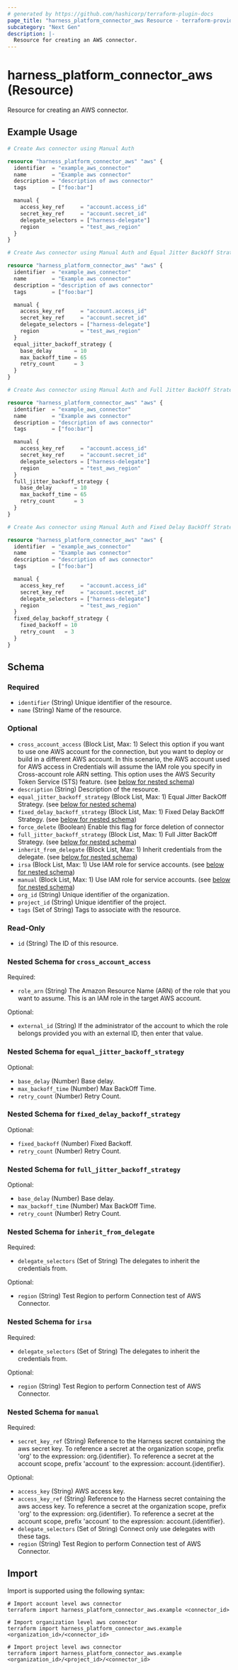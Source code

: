 ```yaml
---
# generated by https://github.com/hashicorp/terraform-plugin-docs
page_title: "harness_platform_connector_aws Resource - terraform-provider-harness"
subcategory: "Next Gen"
description: |-
  Resource for creating an AWS connector.
---
```


# harness_platform_connector_aws (Resource)

Resource for creating an AWS connector.

## Example Usage

```terraform
# Create Aws connector using Manual Auth

resource "harness_platform_connector_aws" "aws" {
  identifier  = "example_aws_connector"
  name        = "Example aws connector"
  description = "description of aws connector"
  tags        = ["foo:bar"]

  manual {
    access_key_ref     = "account.access_id"
    secret_key_ref     = "account.secret_id"
    delegate_selectors = ["harness-delegate"]
    region             = "test_aws_region"
  }
}

# Create Aws connector using Manual Auth and Equal Jitter BackOff Strategy

resource "harness_platform_connector_aws" "aws" {
  identifier  = "example_aws_connector"
  name        = "Example aws connector"
  description = "description of aws connector"
  tags        = ["foo:bar"]

  manual {
    access_key_ref     = "account.access_id"
    secret_key_ref     = "account.secret_id"
    delegate_selectors = ["harness-delegate"]
    region             = "test_aws_region"
  }
  equal_jitter_backoff_strategy {
    base_delay       = 10
    max_backoff_time = 65
    retry_count      = 3
  }
}

# Create Aws connector using Manual Auth and Full Jitter BackOff Strategy

resource "harness_platform_connector_aws" "aws" {
  identifier  = "example_aws_connector"
  name        = "Example aws connector"
  description = "description of aws connector"
  tags        = ["foo:bar"]

  manual {
    access_key_ref     = "account.access_id"
    secret_key_ref     = "account.secret_id"
    delegate_selectors = ["harness-delegate"]
    region             = "test_aws_region"
  }
  full_jitter_backoff_strategy {
    base_delay       = 10
    max_backoff_time = 65
    retry_count      = 3
  }
}

# Create Aws connector using Manual Auth and Fixed Delay BackOff Strategy

resource "harness_platform_connector_aws" "aws" {
  identifier  = "example_aws_connector"
  name        = "Example aws connector"
  description = "description of aws connector"
  tags        = ["foo:bar"]

  manual {
    access_key_ref     = "account.access_id"
    secret_key_ref     = "account.secret_id"
    delegate_selectors = ["harness-delegate"]
    region             = "test_aws_region"
  }
  fixed_delay_backoff_strategy {
    fixed_backoff = 10
    retry_count   = 3
  }
}
```

<!-- schema generated by tfplugindocs -->
## Schema

### Required

- `identifier` (String) Unique identifier of the resource.
- `name` (String) Name of the resource.

### Optional

- `cross_account_access` (Block List, Max: 1) Select this option if you want to use one AWS account for the connection, but you want to deploy or build in a different AWS account. In this scenario, the AWS account used for AWS access in Credentials will assume the IAM role you specify in Cross-account role ARN setting. This option uses the AWS Security Token Service (STS) feature. (see [below for nested schema](#nestedblock--cross_account_access))
- `description` (String) Description of the resource.
- `equal_jitter_backoff_strategy` (Block List, Max: 1) Equal Jitter BackOff Strategy. (see [below for nested schema](#nestedblock--equal_jitter_backoff_strategy))
- `fixed_delay_backoff_strategy` (Block List, Max: 1) Fixed Delay BackOff Strategy. (see [below for nested schema](#nestedblock--fixed_delay_backoff_strategy))
- `force_delete` (Boolean) Enable this flag for force deletion of connector
- `full_jitter_backoff_strategy` (Block List, Max: 1) Full Jitter BackOff Strategy. (see [below for nested schema](#nestedblock--full_jitter_backoff_strategy))
- `inherit_from_delegate` (Block List, Max: 1) Inherit credentials from the delegate. (see [below for nested schema](#nestedblock--inherit_from_delegate))
- `irsa` (Block List, Max: 1) Use IAM role for service accounts. (see [below for nested schema](#nestedblock--irsa))
- `manual` (Block List, Max: 1) Use IAM role for service accounts. (see [below for nested schema](#nestedblock--manual))
- `org_id` (String) Unique identifier of the organization.
- `project_id` (String) Unique identifier of the project.
- `tags` (Set of String) Tags to associate with the resource.

### Read-Only

- `id` (String) The ID of this resource.

<a id="nestedblock--cross_account_access"></a>
### Nested Schema for `cross_account_access`

Required:

- `role_arn` (String) The Amazon Resource Name (ARN) of the role that you want to assume. This is an IAM role in the target AWS account.

Optional:

- `external_id` (String) If the administrator of the account to which the role belongs provided you with an external ID, then enter that value.


<a id="nestedblock--equal_jitter_backoff_strategy"></a>
### Nested Schema for `equal_jitter_backoff_strategy`

Optional:

- `base_delay` (Number) Base delay.
- `max_backoff_time` (Number) Max BackOff Time.
- `retry_count` (Number) Retry Count.


<a id="nestedblock--fixed_delay_backoff_strategy"></a>
### Nested Schema for `fixed_delay_backoff_strategy`

Optional:

- `fixed_backoff` (Number) Fixed Backoff.
- `retry_count` (Number) Retry Count.


<a id="nestedblock--full_jitter_backoff_strategy"></a>
### Nested Schema for `full_jitter_backoff_strategy`

Optional:

- `base_delay` (Number) Base delay.
- `max_backoff_time` (Number) Max BackOff Time.
- `retry_count` (Number) Retry Count.


<a id="nestedblock--inherit_from_delegate"></a>
### Nested Schema for `inherit_from_delegate`

Required:

- `delegate_selectors` (Set of String) The delegates to inherit the credentials from.

Optional:

- `region` (String) Test Region to perform Connection test of AWS Connector.


<a id="nestedblock--irsa"></a>
### Nested Schema for `irsa`

Required:

- `delegate_selectors` (Set of String) The delegates to inherit the credentials from.

Optional:

- `region` (String) Test Region to perform Connection test of AWS Connector.


<a id="nestedblock--manual"></a>
### Nested Schema for `manual`

Required:

- `secret_key_ref` (String) Reference to the Harness secret containing the aws secret key. To reference a secret at the organization scope, prefix 'org' to the expression: org.{identifier}. To reference a secret at the account scope, prefix 'account` to the expression: account.{identifier}.

Optional:

- `access_key` (String) AWS access key.
- `access_key_ref` (String) Reference to the Harness secret containing the aws access key. To reference a secret at the organization scope, prefix 'org' to the expression: org.{identifier}. To reference a secret at the account scope, prefix 'account` to the expression: account.{identifier}.
- `delegate_selectors` (Set of String) Connect only use delegates with these tags.
- `region` (String) Test Region to perform Connection test of AWS Connector.

## Import

Import is supported using the following syntax:

```shell
# Import account level aws connector
terraform import harness_platform_connector_aws.example <connector_id>

# Import organization level aws connector
terraform import harness_platform_connector_aws.example <organization_id>/<connector_id>

# Import project level aws connector
terraform import harness_platform_connector_aws.example <organization_id>/<project_id>/<connector_id>
```
